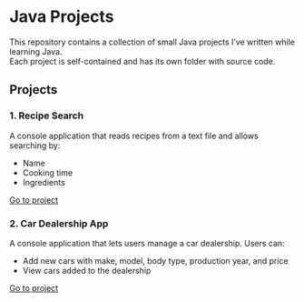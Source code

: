 # Java Projects

This repository contains a collection of small Java projects I’ve written while learning Java.  
Each project is self-contained and has its own folder with source code.

## Projects

### 1. Recipe Search
A console application that reads recipes from a text file and allows searching by:
- Name
- Cooking time
- Ingredients

 [Go to project](./recipe-search)
 
### 2. Car Dealership App
A console application that lets users manage a car dealership. Users can:
- Add new cars with make, model, body type, production year, and price  
- View cars added to the dealership
  
[Go to project](./car-dealership/src)
